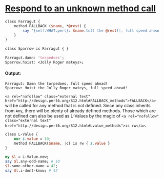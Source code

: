 [1]: http://rosettacode.org/wiki/Respond_to_an_unknown_method_call

# [Respond to an unknown method call][1]

```perl
class Farragut {
    method FALLBACK ($name, *@rest) {
        say "{self.WHAT.perl}: $name.tc() the @rest[], full speed ahead!";
    }
}
 
class Sparrow is Farragut { }
 
Farragut.damn: 'torpedoes';
Sparrow.hoist: <Jolly Roger mateys>;
```

#### Output:
```
Farragut: Damn the torpedoes, full speed ahead!
Sparrow: Hoist the Jolly Roger mateys, full speed ahead!
```


`<a rel="nofollow" class="external text" href="http://design.perl6.org/S12.html#FALLBACK_methods">FALLBACK</a>` will be called for any method that is not defined. Since any class inherits from `Any`, there will be plenty of already defined methods. Those which are not defined can also be used as L-Values by the magic of `<a rel="nofollow" class="external text" href="http://design.perl6.org/S12.html#Lvalue_methods">is rw</a>`.

```perl
class L-Value { 
    our $.value = 10;
    method FALLBACK($name, |c) is rw { $.value }
}
 
my $l = L-Value.new;
say $l.any-odd-name; # 10
$l.some-other-name = 42;
say $l.i-dont-know; # 42
```